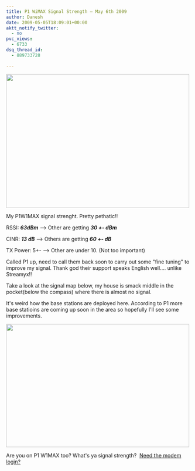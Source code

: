 ```yaml
---
title: P1 WiMAX Signal Strength – May 6th 2009
author: Danesh
date: 2009-05-05T18:09:01+00:00
aktt_notify_twitter:
  - no
pvc_views:
  - 6733
dsq_thread_id:
  - 889733728

---
```

[<img loading="lazy" class="alignnone" title="P1W1MAX Signal" src="http://farm4.static.flickr.com/3644/3505167778_7102762ac8.jpg" alt="" width="500" height="364" />][1]

My P1W1MAX signal strenght. Pretty pethatic!!

RSSI: **_63dBm_** &#8211;> Other are getting _**30 +- dBm**_

CINR: **_13 dB_** &#8211;> Others are getting _**60 +- dB**_

TX Power: 5+- &#8211;> Other are under 10. (Not too important)

Called P1 up, need to call them back soon to carry out some "fine tuning" to improve my signal. Thank god their support speaks English well&#8230;. unlike Streamyx!!

Take a look at the signal map below, my house is smack middle in the pocket(below the compass) where there is almost no signal.

It's weird how the base stations are deployed here. According to P1 more base statioins are coming up soon in the area so hopefully I'll see some improvements.

[<img loading="lazy" class="alignnone" title="P1W1MAX Signal Map" src="http://farm4.static.flickr.com/3125/3505193896_5b493a5ec1.jpg" alt="" width="500" height="335" />][2]

Are you on P1 W1MAX too? What's ya signal strength?  [Need the modem login?][3]

 [1]: http://farm4.static.flickr.com/3644/3505167778_7102762ac8.jpg
 [2]: http://farm4.static.flickr.com/3125/3505193896_5b493a5ec1.jpg
 [3]: /posts/p1-w1max-ds300-modem-admin-password-revealed/